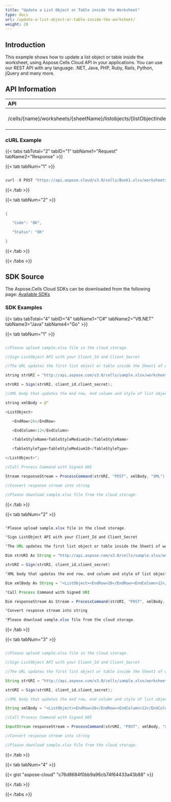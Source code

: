```yaml
---
title: "Update a List Object or Table inside the Worksheet"
type: docs
url: /update-a-list-object-or-table-inside-the-worksheet/
weight: 20
---
```


## **Introduction**
This example shows how to update a list object or table inside the worksheet, using Aspose.Cells Cloud API in your applications. You can use our REST API with any language: .NET, Java, PHP, Ruby, Rails, Python, jQuery and many more.
## **API Information**

|**API**|**Type**|**Description**|**Resource Link**|
| :- | :- | :- | :- |
|/cells/{name}/worksheets/{sheetName}/listobjects/{listObjectIndex}|POST|Updates list object in worksheet|[PostWorksheetListObject](https://apireference.aspose.cloud/cells/#/ListObjects/PostWorksheetListObject)|
### **cURL Example**
{{< tabs tabTotal="2" tabID="1" tabName1="Request" tabName2="Response" >}}

{{< tab tabNum="1" >}}

```java

curl -X POST "https://api.aspose.cloud/v3.0/cells/Book1.xlsx/worksheets/Sheet7/listobjects/0" -H "accept: application/json" -H "Content-Type: application/json" -H "x-aspose-client: Containerize.Swagger" -d "{ \"link\": { \"Href\": \"string\", \"Rel\": \"string\", \"Title\": \"string\", \"Type\": \"string\" }, \"AutoFilter\": { \"link\": { \"Href\": \"string\", \"Rel\": \"string\", \"Title\": \"string\", \"Type\": \"string\" }, \"FilterColumns\": [ { \"FieldIndex\": 0, \"FilterType\": \"string\", \"MultipleFilters\": { \"MatchBlank\": true, \"MultipleFilterList\": [ {} ] }, \"ColorFilter\": { \"FilterByFillColor\": \"string\", \"Pattern\": \"string\", \"Color\": { \"Color\": { \"A\": 0, \"R\": 0, \"G\": 0, \"B\": 0 }, \"ColorIndex\": 0, \"IsShapeColor\": true, \"ThemeColor\": { \"ColorType\": \"string\", \"Tint\": 0 }, \"Type\": \"string\" }, \"ForegroundColorColor\": { \"Color\": { \"A\": 0, \"R\": 0, \"G\": 0, \"B\": 0 }, \"ColorIndex\": 0, \"IsShapeColor\": true, \"ThemeColor\": { \"ColorType\": \"string\", \"Tint\": 0 }, \"Type\": \"string\" }, \"BackgroundColor\": { \"Color\": { \"A\": 0, \"R\": 0, \"G\": 0, \"B\": 0 }, \"ColorIndex\": 0, \"IsShapeColor\": true, \"ThemeColor\": { \"ColorType\": \"string\", \"Tint\": 0 }, \"Type\": \"string\" } }, \"CustomFilters\": [ { \"FilterOperatorType\": \"string\" } ], \"DynamicFilter\": { \"DynamicFilterType\": \"string\" }, \"IconFilter\": { \"IconId\": 0, \"IconSetType\": \"string\" }, \"Top10Filter\": { \"Criteria\": \"string\", \"IsPercent\": true, \"IsTop\": true, \"Items\": 0 }, \"Visibledropdown\": \"string\" } ], \"Range\": \"string\", \"Sorter\": { \"CaseSensitive\": true, \"HasHeaders\": true, \"KeyList\": [ { \"Key\": 0, \"SortOrder\": \"string\", \"CustomList\": \"string\" } ], \"SortLeftToRight\": true } }, \"DisplayName\": \"string\", \"StartColumn\": 0, \"StartRow\": 0, \"EndColumn\": 0, \"EndRow\": 0, \"ListColumns\": [ { \"Name\": \"string\", \"TotalsCalculation\": \"string\" } ], \"ShowHeaderRow\": true, \"ShowTableStyleColumnStripes\": true, \"ShowTableStyleFirstColumn\": true, \"ShowTableStyleLastColumn\": true, \"ShowTableStyleRowStripes\": true, \"ShowTotals\": true, \"TableStyleName\": \"string\", \"TableStyleType\": \"string\"}"

```

{{< /tab >}}

{{< tab tabNum="2" >}}

```java

{

   "Code": "OK",

   "Status": "OK"

}

```

{{< /tab >}}

{{< /tabs >}}
## **SDK Source**
The Aspose.Cells Cloud SDKs can be downloaded from the following page: [Available SDKs](/cells/available-sdks/)
### **SDK Examples**
{{< tabs tabTotal="4" tabID="4" tabName1="C#" tabName2="VB.NET" tabName3="Java" tabName4="Go" >}}

{{< tab tabNum="1" >}}

```java

//Please upload sample.xlsx file in the cloud storage.

//Sign ListObject API with your Client_Id and Client_Secret

//The URL updates the first list object or table inside the Sheet1 of workbook

string strURI = "http://api.aspose.com/v3.0/cells/sample.xlsx/worksheets/Sheet1/listobjects/0";

strURI = Sign(strURI, client_id,client_secret);

//XML body that updates the end row, end column and style of list object or table

string xmlBody = @"

<ListObject>

   <EndRow>26</EndRow>

   <EndColumn>12</EndColumn>

   <TableStyleName>TableStyleMedium10</TableStyleName>

   <TableStyleType>TableStyleMedium10</TableStyleType>

</ListObject>";

//Call Process Command with Signed URI

Stream responseStream = ProcessCommand(strURI, "POST", xmlBody, "XML");

//Convert response stream into string

//Please download sample.xlsx file from the cloud storage.

```

{{< /tab >}}

{{< tab tabNum="2" >}}

```java

'Please upload sample.xlsx file in the cloud storage.

'Sign ListObject API with your Client_Id and Client_Secret

'The URL updates the first list object or table inside the Sheet1 of workbook

Dim strURI As String = "http://api.aspose.com/v3.0/cells/sample.xlsx/worksheets/Sheet1/listobjects/0"

strURI = Sign(strURI, client_id,client_secret)

'XML body that updates the end row, end column and style of list object or table

Dim xmlBody As String = "<ListObject><EndRow>26</EndRow><EndColumn>12</EndColumn><TableStyleName>TableStyleMedium10</TableStyleName><TableStyleType>TableStyleMedium10</TableStyleType></ListObject>"

'Call Process Command with Signed URI

Dim responseStream As Stream = ProcessCommand(strURI, "POST", xmlBody, "XML")

'Convert response stream into string

'Please download sample.xlsx file from the cloud storage.

```

{{< /tab >}}

{{< tab tabNum="3" >}}

```java

//Please upload sample.xlsx file in the cloud storage.

//Sign ListObject API with your Client_Id and Client_Secret

//The URL updates the first list object or table inside the Sheet1 of workbook

String strURI = "http://api.aspose.com/v3.0/cells/sample.xlsx/worksheets/Sheet1/listobjects/0";

strURI = Sign(strURI, client_id,client_secret);

//XML body that updates the end row, end column and style of list object or table

String xmlBody = "<ListObject><EndRow>26</EndRow><EndColumn>12</EndColumn><TableStyleName>TableStyleMedium10</TableStyleName><TableStyleType>TableStyleMedium10</TableStyleType></ListObject>";

//Call Process Command with Signed URI

InputStream responseStream = ProcessCommand(strURI, "POST", xmlBody, "XML");

//Convert response stream into string

//Please download sample.xlsx file from the cloud storage.

```

{{< /tab >}}

{{< tab tabNum="4" >}}

{{< gist "aspose-cloud" "c76d8684f0bb9a96cb74f64433a43b88" >}}

{{< /tab >}}

{{< /tabs >}}
